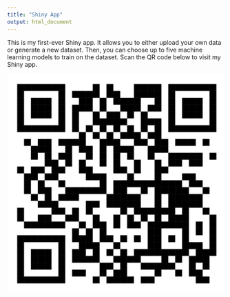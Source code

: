 ```yaml
---
title: "Shiny App"
output: html_document
---
```


This is my first-ever Shiny app. It allows you to either upload your own data or generate a new dataset. Then, you can choose up to five machine learning models to train on the dataset. Scan the QR code below to visit my Shiny app.

![QR Code](GeorgeCaoShiny.png)
